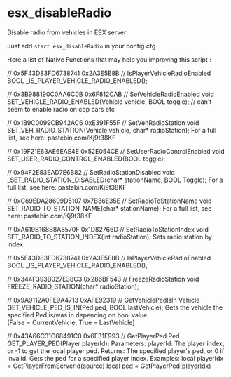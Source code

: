 # esx_disableRadio
Disable radio from vehicles in ESX server

Just add ``` start esx_disableRadio ``` in your config.cfg

Here a list of Native Functions that may help you improving this script :

// 0x5F43D83FD6738741 0x2A3E5E8B
// IsPlayerVehicleRadioEnabled
BOOL _IS_PLAYER_VEHICLE_RADIO_ENABLED();

// 0x3B988190C0AA6C0B 0x6F812CAB
// SetVehicleRadioEnabled
void SET_VEHICLE_RADIO_ENABLED(Vehicle vehicle, BOOL toggle);
// can't seem to enable radio on cop cars etc  

// 0x1B9C0099CB942AC6 0xE391F55F
// SetVehRadioStation
void SET_VEH_RADIO_STATION(Vehicle vehicle, char* radioStation);
For a full list, see here: pastebin.com/Kj9t38KF

// 0x19F21E63AE6EAE4E 0x52E054CE
// SetUserRadioControlEnabled
void SET_USER_RADIO_CONTROL_ENABLED(BOOL toggle);

// 0x94F2E83EAD7E6B82 
// SetRadioStationDisabled
void _SET_RADIO_STATION_DISABLED(char* stationName, BOOL Toggle);
For a full list, see here: pastebin.com/Kj9t38KF

// 0xC69EDA28699D5107 0x7B36E35E
// SetRadioToStationName
void SET_RADIO_TO_STATION_NAME(char* stationName);
For a full list, see here: pastebin.com/Kj9t38KF  

// 0xA619B168B8A8570F 0x1D82766D
// SetRadioToStationIndex
void SET_RADIO_TO_STATION_INDEX(int radioStation);
Sets radio station by index.  

// 0x5F43D83FD6738741 0x2A3E5E8B
// IsPlayerVehicleRadioEnabled
BOOL _IS_PLAYER_VEHICLE_RADIO_ENABLED();

// 0x344F393B027E38C3 0x286BF543
// FreezeRadioStation
void FREEZE_RADIO_STATION(char* radioStation);

// 0x9A9112A0FE9A4713 0xAFE92319
// GetVehiclePedIsIn
Vehicle GET_VEHICLE_PED_IS_IN(Ped ped, BOOL lastVehicle);
Gets the vehicle the specified Ped is/was in depending on bool value.  
[False = CurrentVehicle, True = LastVehicle]

// 0x43A66C31C68491C0 0x6E31E993
// GetPlayerPed
Ped GET_PLAYER_PED(Player playerId);
Parameters:
playerId: The player index, or -1 to get the local player ped.
Returns:
The specified player's ped, or 0 if invalid.
Gets the ped for a specified player index.
Examples:
local playerIdx = GetPlayerFromServerId(source)
local ped = GetPlayerPed(playerIdx)

